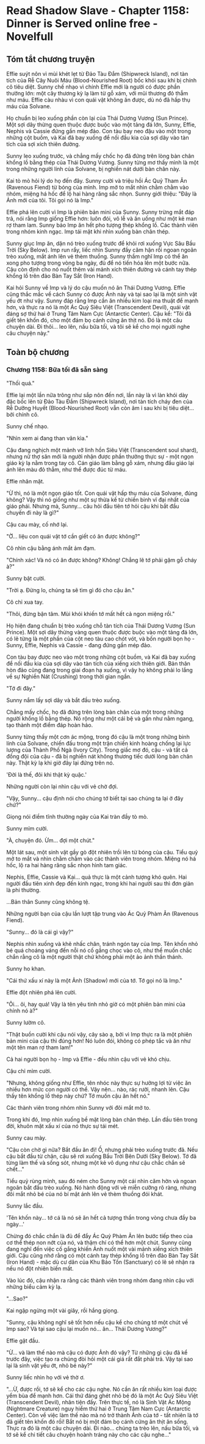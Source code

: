 # Read Shadow Slave - Chapter 1158: Dinner is Served online free - Novelfull

## Tóm tắt chương truyện

Effie suýt nôn vì mùi khét lẹt từ Đảo Tàu Đắm (Shipwreck Island), nơi tàn tích của Rễ Cây Nuôi Máu (Blood-Nourished Root) bốc khói sau khi bị chính cô tiêu diệt. Sunny chế nhạo vì chính Effie mới là người có được phần thưởng lớn: một cây thương kỳ lạ làm từ gỗ xám, với mũi thương đỏ thẫm như máu. Effie càu nhàu vì con quái vật không ăn được, dù nó đã hấp thụ máu của Solvane.

Họ chuẩn bị leo xuống phần còn lại của Thái Dương Vương (Sun Prince). Một sợi dây thừng quen thuộc được buộc vào một tảng đá lớn, Sunny, Effie, Nephis và Cassie đứng gần mép đảo. Con tàu bay neo đậu vào một trong những cột buồm, và Kai đã bay xuống để nối đầu kia của sợi dây vào tàn tích của sợi xích thiên đường.

Sunny leo xuống trước, và chẳng mấy chốc họ đã đứng trên lòng bàn chân khổng lồ bằng thép của Thái Dương Vương. Sunny từng mơ thấy mình là một trong những người lính của Solvane, bị nghiền nát dưới bàn chân này.

Kai tò mò hỏi lý do họ đến đây. Sunny cười và triệu hồi Ác Quỷ Tham Ăn (Ravenous Fiend) từ bóng của mình. Imp mở to mắt nhìn chằm chằm vào nhóm, miệng há hốc để lộ hai hàng răng sắc nhọn. Sunny giới thiệu: "Đây là Ảnh mới của tôi. Tôi gọi nó là Imp."

Effie phá lên cười vì Imp là phiên bản mini của Sunny. Sunny trừng mắt đáp trả, nói rằng Imp giống Effie hơn: luôn đói, vô lễ và ăn uống như một kẻ man rợ tham lam. Sunny bảo Imp ăn hết pho tượng thép khổng lồ. Các thành viên trong nhóm kinh ngạc. Imp tái mặt khi nhìn xuống bàn chân thép.

Sunny giục Imp ăn, dặn nó trèo xuống trước để khỏi rơi xuống Vực Sâu Bầu Trời (Sky Below). Imp run rẩy, liếc nhìn Sunny đầy căm hận rồi ngoan ngoãn trèo xuống, mắt ánh lên vẻ thèm thuồng. Sunny thầm nghĩ Imp có thể ăn xong pho tượng trong vòng ba ngày, đủ để nó tiến hóa lên một bước nữa. Cậu còn định cho nó nuốt thêm vài mảnh xích thiên đường và cánh tay thép khổng lồ trên đảo Bàn Tay Sắt (Iron Hand).

Kai hỏi Sunny về Imp và lý do cậu muốn nó ăn Thái Dương Vương. Effie cũng thắc mắc về cách Sunny có được Ảnh này và tại sao lại là một sinh vật yếu ớt như vậy. Sunny đáp rằng Imp cần ăn nhiều kim loại ma thuật để mạnh hơn, và thực ra nó là một Ác Quỷ Siêu Việt (Transcendent Devil), quái vật đáng sợ thứ hai ở Trung Tâm Nam Cực (Antarctic Center). Cậu kể: "Tôi đã giết tên khốn đó, cho một đám bọ cánh cứng ăn thịt nó. Đó là một câu chuyện dài. Đi thôi... leo lên, nấu bữa tối, và tôi sẽ kể cho mọi người nghe câu chuyện này."

## Toàn bộ chương

### Chương 1158: Bữa tối đã sẵn sàng

"Thối quá."

Effie lại một lần nữa trông như sắp nôn đến nơi, lần này là vì làn khói dày đặc bốc lên từ Đảo Tàu Đắm (Shipwreck Island), nơi tàn tích cháy đen của Rễ Dưỡng Huyết (Blood-Nourished Root) vẫn còn âm ỉ sau khi bị tiêu diệt... bởi chính cô.

Sunny chế nhạo.

"Nhìn xem ai đang than vãn kìa."

Cậu đang nghịch một mảnh vỡ linh hồn Siêu Việt (Transcendent soul shard), nhưng nữ thợ săn mới là người nhận được phần thưởng thực sự - một ngọn giáo kỳ lạ nằm trong tay cô. Cán giáo làm bằng gỗ xám, nhưng đầu giáo lại ánh lên màu đỏ thẫm, như thể được đúc từ máu.

Effie nhăn mặt.

"Ừ thì, nó là một ngọn giáo tốt. Con quái vật hấp thụ máu của Solvane, đúng không? Vậy thì nó giống như một sự thừa kế từ chiến binh vĩ đại nhất của giáo phái. Nhưng mà, Sunny... câu hỏi đầu tiên tớ hỏi cậu khi bắt đầu chuyến đi này là gì?"

Cậu cau mày, cố nhớ lại.

"Ờ... liệu con quái vật tớ cần giết có ăn được không?"

Cô nhìn cậu bằng ánh mắt ảm đạm.

"Chính xác! Và nó có ăn được không? Không! Chẳng lẽ tớ phải gặm gỗ cháy à?"

Sunny bật cười.

"Trời ạ. Đừng lo, chúng ta sẽ tìm gì đó cho cậu ăn."

Cô chỉ xua tay.

"Thôi, đừng bận tâm. Mùi khói khiến tớ mất hết cả ngon miệng rồi."

Họ hiện đang chuẩn bị trèo xuống chỗ tàn tích của Thái Dương Vương (Sun Prince). Một sợi dây thừng vàng quen thuộc được buộc vào một tảng đá lớn, có lẽ từng là một phần của cột neo tàu cao chót vót, và bốn người bọn họ - Sunny, Effie, Nephis và Cassie - đang đứng gần mép đảo.

Con tàu bay được neo vào một trong những cột buồm, và Kai đã bay xuống để nối đầu kia của sợi dây vào tàn tích của xiềng xích thiên giới. Bản thân hòn đảo cũng đang trong giai đoạn hạ xuống, vì vậy họ không phải lo lắng về sự Nghiền Nát (Crushing) trong thời gian ngắn.

"Tớ đi đây."

Sunny nắm lấy sợi dây và bắt đầu trèo xuống.

Chẳng mấy chốc, họ đã đứng trên lòng bàn chân của một trong những người khổng lồ bằng thép. Nó rộng như một cái bệ và gần như nằm ngang, tạo thành một điểm đáp hoàn hảo.

Sunny từng thấy một cơn ác mộng, trong đó cậu là một trong những binh lính của Solvane, chiến đấu trong một trận chiến kinh hoàng chống lại lực lượng của Thành Phố Ngà (Ivory City). Trong giấc mơ đó, cậu - và tất cả đồng đội của cậu - đã bị nghiền nát không thương tiếc dưới lòng bàn chân này. Thật kỳ lạ khi giờ đây lại đứng trên nó.

'Đời là thế, đôi khi thật kỳ quặc.'

Những người còn lại nhìn cậu với vẻ chờ đợi.

"Vậy, Sunny... cậu định nói cho chúng tớ biết tại sao chúng ta lại ở đây chứ?"

Giọng nói điềm tĩnh thường ngày của Kai tràn đầy tò mò.

Sunny mỉm cười.

"À, chuyện đó. Ừm... đợi một chút."

Một lát sau, một sinh vật gầy gò đột nhiên trồi lên từ bóng của cậu. Tiểu quỷ mở to mắt và nhìn chằm chằm vào các thành viên trong nhóm. Miệng nó há hốc, lộ ra hai hàng răng sắc nhọn hình tam giác.

Nephis, Effie, Cassie và Kai... quả thực là một cảnh tượng khó quên. Hai người đầu tiên xinh đẹp đến kinh ngạc, trong khi hai người sau thì đơn giản là phi thường.

...Bản thân Sunny cũng không tệ.

Những người bạn của cậu lần lượt tập trung vào Ác Quỷ Phàm Ăn (Ravenous Fiend).

"Sunny... đó là cái gì vậy?"

Nephis nhìn xuống và khẽ nhấc chân, tránh ngón tay của Imp. Tên khốn nhỏ bé quá choáng váng đến nỗi nó cố gắng chọc vào cô, như thể muốn chắc chắn rằng cô là một người thật chứ không phải một ảo ảnh thần thánh.

Sunny ho khan.

"Cái thứ xấu xí này là một Ảnh (Shadow) mới của tớ. Tớ gọi nó là Imp."

Effie đột nhiên phá lên cười.

"Ôi... ôi, hay quá! Vậy là tên yêu tinh nhỏ giờ có một phiên bản mini của chính nó à?"

Sunny lườm cô.

"Thật buồn cười khi cậu nói vậy, cây sào ạ, bởi vì Imp thực ra là một phiên bản mini của cậu thì đúng hơn! Nó luôn đói, không có phép tắc và ăn như một tên man rợ tham lam!"

Cả hai người bọn họ - Imp và Effie - đều nhìn cậu với vẻ khó chịu.

Cậu chỉ mỉm cười.

"Nhưng, không giống như Effie, tên nhóc này thực sự hưởng lợi từ việc ăn nhiều hơn mức con người có thể. Vậy nên... nào, rác rưởi, nhanh lên. Cậu thấy tên khổng lồ thép này chứ? Tớ muốn cậu ăn hết nó."

Các thành viên trong nhóm nhìn Sunny với đôi mắt mở to.

Trong khi đó, Imp nhìn xuống bề mặt lòng bàn chân thép. Lần đầu tiên trong đời, khuôn mặt xấu xí của nó thực sự tái mét.

Sunny cau mày.

"Cậu còn chờ gì nữa? Bắt đầu ăn đi! Ồ, nhưng phải trèo xuống trước đã. Nếu cậu bắt đầu từ chân, cậu sẽ rơi xuống Bầu Trời Bên Dưới (Sky Below). Tớ đã từng làm thế và sống sót, nhưng một kẻ vô dụng như cậu chắc chắn sẽ chết..."

Tiểu quỷ rùng mình, sau đó ném cho Sunny một cái nhìn căm hờn và ngoan ngoãn bắt đầu trèo xuống. Nó hành động với vẻ miễn cưỡng rõ ràng, nhưng đôi mắt nhỏ bé của nó bí mật ánh lên vẻ thèm thuồng đói khát.

Sunny lắc đầu.

'Tên khốn này... tớ cá là nó sẽ ăn hết cả tượng thần trong vòng chưa đầy ba ngày...'

Chừng đó chắc chắn là đủ để đẩy Ác Quỷ Phàm Ăn lên bước tiếp theo của cơ thể thép non nớt của nó, và thậm chí có thể hơn một chút. Sunny cũng đang nghĩ đến việc cố gắng khiến Ảnh nuốt một vài mảnh xiềng xích thiên giới. Cậu cũng nhớ rằng có một cánh tay thép khổng lồ trên đảo Bàn Tay Sắt (Iron Hand) - mặc dù cư dân của Khu Bảo Tồn (Sanctuary) có lẽ sẽ nhận ra nếu nó đột nhiên biến mất.

Vào lúc đó, cậu nhận ra rằng các thành viên trong nhóm đang nhìn cậu với những biểu cảm kỳ lạ.

"...Sao?"

Kai ngập ngừng một vài giây, rồi hắng giọng.

"Sunny, cậu không nghĩ sẽ tốt hơn nếu cậu kể cho chúng tớ một chút về Imp sao? Và tại sao cậu lại muốn nó... ăn... Thái Dương Vương?"

Effie gật đầu.

"Ừ... và làm thế nào mà cậu có được Ảnh đó vậy? Từ những gì cậu đã kể trước đây, việc tạo ra chúng đòi hỏi một cái giá rất đắt phải trả. Vậy tại sao lại là sinh vật yếu ớt, nhỏ bé này?"

Sunny liếc nhìn họ với vẻ thờ ơ.

"...Ừ, được rồi, tớ sẽ kể cho các cậu nghe. Nó cần ăn rất nhiều kim loại được yểm bùa để mạnh hơn. Cái thứ đáng ghét nhỏ bé đó là một Ác Quỷ Siêu Việt (Transcendent Devil), nhân tiện đấy. Trên thực tế, nó là Sinh Vật Ác Mộng (Nightmare Creature) nguy hiểm thứ hai ở Trung Tâm Nam Cực (Antarctic Center). Còn về việc làm thế nào mà nó trở thành Ảnh của tớ - tất nhiên là tớ đã giết tên khốn đó rồi! Bắt nó bị một đám bọ cánh cứng ăn thịt ăn sống. Thực ra đó là một câu chuyện dài. Đi nào... chúng ta trèo lên, nấu bữa tối, và tớ sẽ kể chi tiết câu chuyện hoành tráng này cho các cậu nghe..."